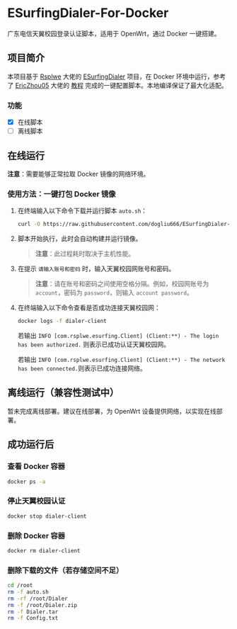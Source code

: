 # ESurfingDialer-For-Docker 

广东电信天翼校园登录认证脚本，适用于 OpenWrt，通过 Docker 一键搭建。

## 项目简介

本项目基于 [Rsplwe](https://github.com/Rsplwe) 大佬的 [ESurfingDialer](https://github.com/Rsplwe/ESurfingDialer) 项目，在 Docker 环境中运行，参考了 [EricZhou05](https://github.com/EricZhou05) 大佬的 [教程](https://github.com/EricZhou05/ESurfingDialerTutorial) 完成的一键配置脚本。本地编译保证了最大化适配。

### 功能
- [x] 在线脚本
- [ ] 离线脚本

## 在线运行

**注意**：需要能够正常拉取 Docker 镜像的网络环境。

### 使用方法：一键打包 Docker 镜像

1. 在终端输入以下命令下载并运行脚本 `auto.sh`：
   ```bash
   curl -O https://raw.githubusercontent.com/dogliu666/ESurfingDialer-For-Docker/main/auto.sh && bash auto.sh
   ```

2. 脚本开始执行，此时会自动构建并运行镜像。
   > **注意**：此过程耗时取决于主机性能。

3. 在提示 `请输入账号和密码` 时，输入天翼校园网账号和密码。
   > **注意**：请在账号和密码之间使用空格分隔。例如，校园网账号为 `account`，密码为 `password`，则输入 `account password`。

4. 在终端输入以下命令查看是否成功连接天翼校园网：
   ```bash
   docker logs -f dialer-client
   ```
   若输出 `INFO [com.rsplwe.esurfing.Client] (Client:**) - The login has been authorized.` 则表示已成功认证天翼校园网。
   
   若输出 `INFO [com.rsplwe.esurfing.Client] (Client:**) - The network has been connected.`则表示已成功连接网络。

## 离线运行（兼容性测试中）

暂未完成离线部署。建议在线部署，为 OpenWrt 设备提供网络，以实现在线部署。

## 成功运行后

### 查看 Docker 容器
```bash
docker ps -a
```

### 停止天翼校园认证
```bash
docker stop dialer-client
```

### 删除 Docker 容器
```bash
docker rm dialer-client
```

### 删除下载的文件（若存储空间不足）
```bash
cd /root
rm -f auto.sh
rm -rf /root/Dialer
rm -f /root/Dialer.zip
rm -f Dialer.tar
rm -f Config.txt
```
